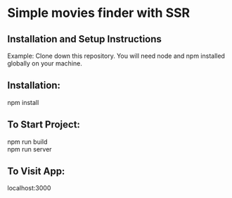 # Simple movies finder with SSR

## Installation and Setup Instructions
Example: Clone down this repository. You will need node and npm installed globally on your machine.

## Installation:
npm install

## To Start Project:
npm run build <br/>
npm run server

## To Visit App:
localhost:3000
